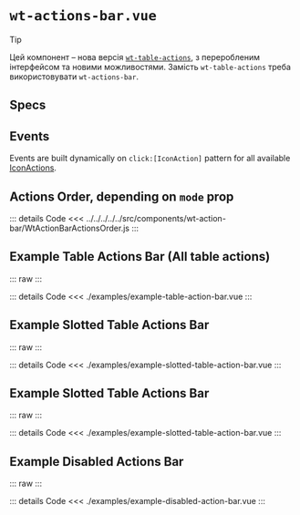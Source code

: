 <script setup>
import Specs from './component-specs.vue';
import ExampleTableActionBar from './examples/example-table-action-bar.vue';
import ExampleSlottedTableActionBar from './examples/example-slotted-table-action-bar.vue';
import ExampleDisabledTableActionBar from './examples/example-disabled-action-bar.vue';
</script>

# `wt-actions-bar.vue`

> [!TIP]
> Цей компонент – нова версія [`wt-table-actions`](../wt-table-actions/Readme.md), з переробленим інтерфейсом та новими
> можливостями.
> Замість `wt-table-actions` треба використовувати `wt-actions-bar`.

## Specs

<Specs />

## Events

Events are built dynamically on `click:[IconAction]` pattern for all available [IconActions](../../enums/IconAction/Readme.md).

## Actions Order, depending on `mode` prop

::: details Code
<<< ../../../../../src/components/wt-action-bar/WtActionBarActionsOrder.js
:::

## Example Table Actions Bar (All table actions)

::: raw
<ExampleTableActionBar />
:::

::: details Code
<<< ./examples/example-table-action-bar.vue
:::

## Example Slotted Table Actions Bar

::: raw
<ExampleSlottedTableActionBar />
:::

::: details Code
<<< ./examples/example-slotted-table-action-bar.vue
:::

## Example Slotted Table Actions Bar

::: raw
<ExampleSlottedTableActionBar />
:::

::: details Code
<<< ./examples/example-slotted-table-action-bar.vue
:::

## Example Disabled Actions Bar

::: raw
<ExampleDisabledTableActionBar />
:::

::: details Code
<<< ./examples/example-disabled-action-bar.vue
:::
